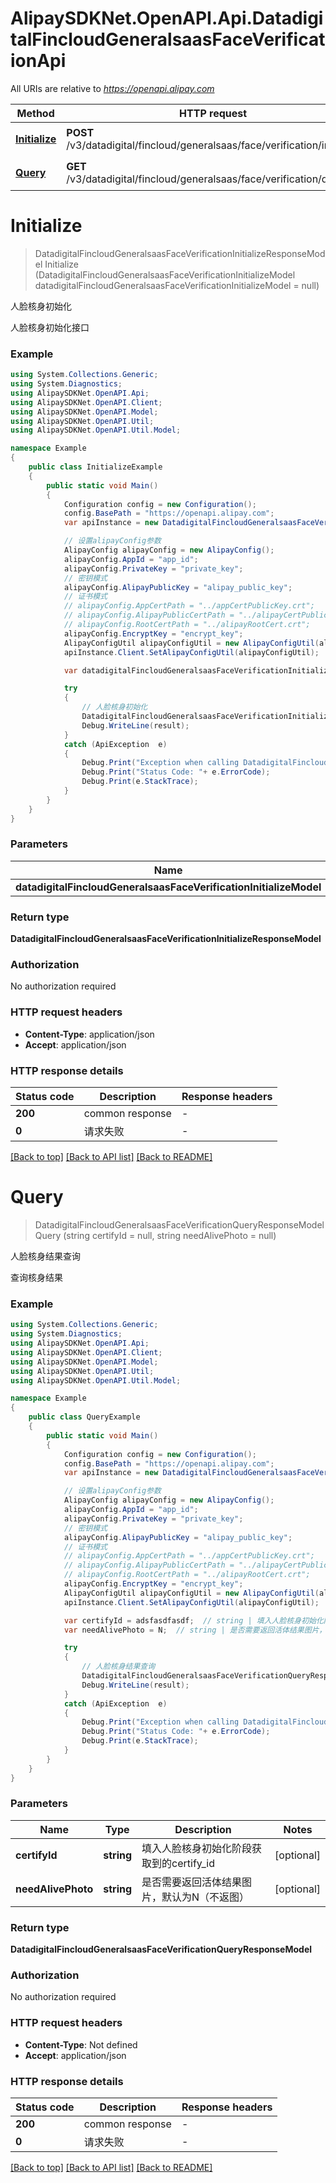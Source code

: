 # AlipaySDKNet.OpenAPI.Api.DatadigitalFincloudGeneralsaasFaceVerificationApi

All URIs are relative to *https://openapi.alipay.com*

Method | HTTP request | Description
------------- | ------------- | -------------
[**Initialize**](DatadigitalFincloudGeneralsaasFaceVerificationApi.md#initialize) | **POST** /v3/datadigital/fincloud/generalsaas/face/verification/initialize | 人脸核身初始化
[**Query**](DatadigitalFincloudGeneralsaasFaceVerificationApi.md#query) | **GET** /v3/datadigital/fincloud/generalsaas/face/verification/query | 人脸核身结果查询


<a name="initialize"></a>
# **Initialize**
> DatadigitalFincloudGeneralsaasFaceVerificationInitializeResponseModel Initialize (DatadigitalFincloudGeneralsaasFaceVerificationInitializeModel datadigitalFincloudGeneralsaasFaceVerificationInitializeModel = null)

人脸核身初始化

人脸核身初始化接口

### Example
```csharp
using System.Collections.Generic;
using System.Diagnostics;
using AlipaySDKNet.OpenAPI.Api;
using AlipaySDKNet.OpenAPI.Client;
using AlipaySDKNet.OpenAPI.Model;
using AlipaySDKNet.OpenAPI.Util;
using AlipaySDKNet.OpenAPI.Util.Model;

namespace Example
{
    public class InitializeExample
    {
        public static void Main()
        {
            Configuration config = new Configuration();
            config.BasePath = "https://openapi.alipay.com";
            var apiInstance = new DatadigitalFincloudGeneralsaasFaceVerificationApi(config);

            // 设置alipayConfig参数
            AlipayConfig alipayConfig = new AlipayConfig();
            alipayConfig.AppId = "app_id";
            alipayConfig.PrivateKey = "private_key";
            // 密钥模式
            alipayConfig.AlipayPublicKey = "alipay_public_key";
            // 证书模式
            // alipayConfig.AppCertPath = "../appCertPublicKey.crt";
            // alipayConfig.AlipayPublicCertPath = "../alipayCertPublicKey_RSA2.crt";
            // alipayConfig.RootCertPath = "../alipayRootCert.crt";
            alipayConfig.EncryptKey = "encrypt_key";
            AlipayConfigUtil alipayConfigUtil = new AlipayConfigUtil(alipayConfig);
            apiInstance.Client.SetAlipayConfigUtil(alipayConfigUtil);

            var datadigitalFincloudGeneralsaasFaceVerificationInitializeModel = new DatadigitalFincloudGeneralsaasFaceVerificationInitializeModel(); // DatadigitalFincloudGeneralsaasFaceVerificationInitializeModel |  (optional) 

            try
            {
                // 人脸核身初始化
                DatadigitalFincloudGeneralsaasFaceVerificationInitializeResponseModel result = apiInstance.Initialize(datadigitalFincloudGeneralsaasFaceVerificationInitializeModel);
                Debug.WriteLine(result);
            }
            catch (ApiException  e)
            {
                Debug.Print("Exception when calling DatadigitalFincloudGeneralsaasFaceVerificationApi.Initialize: " + e.Message );
                Debug.Print("Status Code: "+ e.ErrorCode);
                Debug.Print(e.StackTrace);
            }
        }
    }
}
```

### Parameters

Name | Type | Description  | Notes
------------- | ------------- | ------------- | -------------
 **datadigitalFincloudGeneralsaasFaceVerificationInitializeModel** | **DatadigitalFincloudGeneralsaasFaceVerificationInitializeModel**|  | [optional] 

### Return type

**DatadigitalFincloudGeneralsaasFaceVerificationInitializeResponseModel**

### Authorization

No authorization required

### HTTP request headers

 - **Content-Type**: application/json
 - **Accept**: application/json


### HTTP response details
| Status code | Description | Response headers |
|-------------|-------------|------------------|
| **200** | common response |  -  |
| **0** | 请求失败 |  -  |

[[Back to top]](#) [[Back to API list]](../README.md#documentation-for-api-endpoints) [[Back to README]](../README.md)

<a name="query"></a>
# **Query**
> DatadigitalFincloudGeneralsaasFaceVerificationQueryResponseModel Query (string certifyId = null, string needAlivePhoto = null)

人脸核身结果查询

查询核身结果

### Example
```csharp
using System.Collections.Generic;
using System.Diagnostics;
using AlipaySDKNet.OpenAPI.Api;
using AlipaySDKNet.OpenAPI.Client;
using AlipaySDKNet.OpenAPI.Model;
using AlipaySDKNet.OpenAPI.Util;
using AlipaySDKNet.OpenAPI.Util.Model;

namespace Example
{
    public class QueryExample
    {
        public static void Main()
        {
            Configuration config = new Configuration();
            config.BasePath = "https://openapi.alipay.com";
            var apiInstance = new DatadigitalFincloudGeneralsaasFaceVerificationApi(config);

            // 设置alipayConfig参数
            AlipayConfig alipayConfig = new AlipayConfig();
            alipayConfig.AppId = "app_id";
            alipayConfig.PrivateKey = "private_key";
            // 密钥模式
            alipayConfig.AlipayPublicKey = "alipay_public_key";
            // 证书模式
            // alipayConfig.AppCertPath = "../appCertPublicKey.crt";
            // alipayConfig.AlipayPublicCertPath = "../alipayCertPublicKey_RSA2.crt";
            // alipayConfig.RootCertPath = "../alipayRootCert.crt";
            alipayConfig.EncryptKey = "encrypt_key";
            AlipayConfigUtil alipayConfigUtil = new AlipayConfigUtil(alipayConfig);
            apiInstance.Client.SetAlipayConfigUtil(alipayConfigUtil);

            var certifyId = adsfasdfasdf;  // string | 填入人脸核身初始化阶段获取到的certify_id (optional) 
            var needAlivePhoto = N;  // string | 是否需要返回活体结果图片，默认为N（不返图） (optional) 

            try
            {
                // 人脸核身结果查询
                DatadigitalFincloudGeneralsaasFaceVerificationQueryResponseModel result = apiInstance.Query(certifyId, needAlivePhoto);
                Debug.WriteLine(result);
            }
            catch (ApiException  e)
            {
                Debug.Print("Exception when calling DatadigitalFincloudGeneralsaasFaceVerificationApi.Query: " + e.Message );
                Debug.Print("Status Code: "+ e.ErrorCode);
                Debug.Print(e.StackTrace);
            }
        }
    }
}
```

### Parameters

Name | Type | Description  | Notes
------------- | ------------- | ------------- | -------------
 **certifyId** | **string**| 填入人脸核身初始化阶段获取到的certify_id | [optional] 
 **needAlivePhoto** | **string**| 是否需要返回活体结果图片，默认为N（不返图） | [optional] 

### Return type

**DatadigitalFincloudGeneralsaasFaceVerificationQueryResponseModel**

### Authorization

No authorization required

### HTTP request headers

 - **Content-Type**: Not defined
 - **Accept**: application/json


### HTTP response details
| Status code | Description | Response headers |
|-------------|-------------|------------------|
| **200** | common response |  -  |
| **0** | 请求失败 |  -  |

[[Back to top]](#) [[Back to API list]](../README.md#documentation-for-api-endpoints) [[Back to README]](../README.md)

